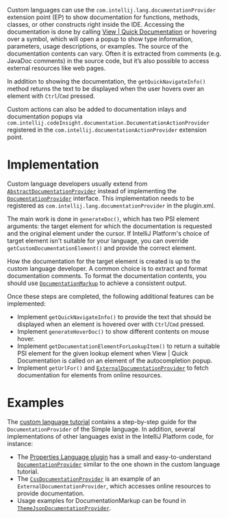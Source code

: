 [//]: # (title: Documentation)

<!-- Copyright 2000-2021 JetBrains s.r.o. and other contributors. Use of this source code is governed by the Apache 2.0 license that can be found in the LICENSE file. -->

Custom languages can use the `com.intellij.lang.documentationProvider` extension point (EP) to show documentation for functions,
methods, classes, or other constructs right inside the IDE.
Accessing the documentation is done by calling
[<menupath>View | Quick Documentation</menupath>](https://www.jetbrains.com/help/idea/viewing-reference-information.html#inline-quick-documentation)
or hovering over a symbol, which will open a popup to show type information, parameters, usage descriptions, or examples.
The source of the documentation contents can vary.
Often it is extracted from comments (e.g. JavaDoc comments) in the source code,
but it’s also possible to access external resources like web pages.

In addition to showing the documentation, the `getQuickNavigateInfo()` method returns the text to be displayed
when the user hovers over an element with `Ctrl`/`Cmd` pressed.

Custom actions can also be added to documentation inlays and documentation popups via
`com.intellij.codeInsight.documentation.DocumentationActionProvider` registered in the
`com.intellij.documentationActionProvider` extension point.


# Implementation

Custom language developers usually extend from
[`AbstractDocumentationProvider`](https://upsource.jetbrains.com/idea-ce/file/idea-ce-7b9b8cc138bbd90aec26433f82cd2c6838694003/platform/analysis-api/src/com/intellij/lang/documentation/AbstractDocumentationProvider.java?_ga=2.266434503.859029121.1622422021-1187869345.1619700453)
instead of implementing the
[`DocumentationProvider`](https://upsource.jetbrains.com/idea-ce/file/idea-ce-7b9b8cc138bbd90aec26433f82cd2c6838694003/platform/analysis-api/src/com/intellij/lang/documentation/DocumentationProvider.java?_ga=2.97574870.859029121.1622422021-1187869345.1619700453) interface.
This implementation needs to be registered as `com.intellij.lang.documentationProvider` in the <path>plugin.xml</path>.

The main work is done in `generateDoc()`, which has two PSI element arguments:
the target element for which the documentation is requested and the original element under the cursor.
If  IntelliJ Platform's choice of target element isn't suitable for your language, you can override `getCustomDocumentationElement()`
and provide the correct element.

How the documentation for the target element is created is up to the custom language developer.
A common choice is to extract and format documentation comments.
To format the documentation contents, you should use
[`DocumentationMarkup`](https://upsource.jetbrains.com/idea-ce/file/idea-ce-7b9b8cc138bbd90aec26433f82cd2c6838694003/platform/analysis-api/src/com/intellij/lang/documentation/DocumentationMarkup.java?_ga=2.194568036.859029121.1622422021-1187869345.1619700453)
to achieve a consistent output.

Once these steps are completed, the following additional features can be implemented:

* Implement `getQuickNavigateInfo()` to provide the text that should be displayed when an element is hovered over with `Ctrl`/`Cmd` pressed.
* Implement `generateHoverDoc()` to show different contents on mouse hover.
* Implement `getDocumentationElementForLookupItem()` to return a suitable PSI element for the given lookup element when 
  <menupath>View | Quick Documentation</menupath> is called on an element of the autocompletion popup.
* Implement `getUrlFor()` and [`ExternalDocumentationProvider`](upsource:///platform/analysis-api/src/com/intellij/lang/documentation/ExternalDocumentationProvider.java) to fetch documentation for elements from online resources.


# Examples

The [custom language tutorial](documentation_provider.md) contains a step-by-step guide for the `DocumentationProvider` of the Simple language.
In addition, several implementations of other languages exist in the IntelliJ Platform code, for instance:

* The [Properties Language plugin](upsource:///plugins/properties/) has a small and easy-to-understand [`DocumentationProvider`](upsource:///plugins/properties/src/com/intellij/lang/properties/PropertiesDocumentationProvider.java) similar to the one shown in the custom language tutorial.
* The [`CssDocumentationProvider`](upsource:///CSS/src/com/intellij/psi/css/impl/util/CssDocumentationProvider.java) is an example of an `ExternalDocumentationProvider`, which accesses online resources to provide documentation.
* Usage examples for DocumentationMarkup can be found in [`ThemeJsonDocumentationProvider`](upsource:///plugins/devkit/devkit-core/src/themes/ThemeJsonDocumentationProvider.java).
